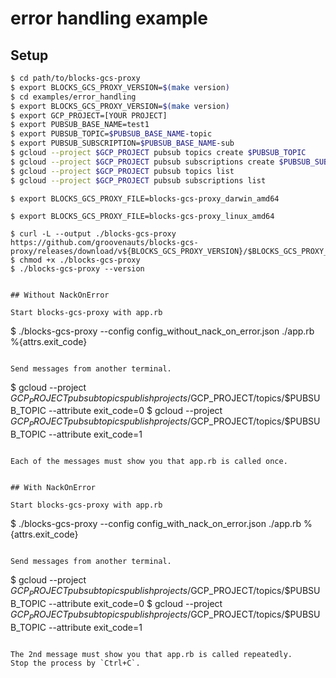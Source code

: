 # error handling example

## Setup

```bash
$ cd path/to/blocks-gcs-proxy
$ export BLOCKS_GCS_PROXY_VERSION=$(make version)
$ cd examples/error_handling
$ export BLOCKS_GCS_PROXY_VERSION=$(make version)
$ export GCP_PROJECT=[YOUR PROJECT]
$ export PUBSUB_BASE_NAME=test1
$ export PUBSUB_TOPIC=$PUBSUB_BASE_NAME-topic
$ export PUBSUB_SUBSCRIPTION=$PUBSUB_BASE_NAME-sub
$ gcloud --project $GCP_PROJECT pubsub topics create $PUBSUB_TOPIC
$ gcloud --project $GCP_PROJECT pubsub subscriptions create $PUBSUB_SUBSCRIPTION --topic=$PUBSUB_TOPIC
$ gcloud --project $GCP_PROJECT pubsub topics list
$ gcloud --project $GCP_PROJECT pubsub subscriptions list
```

```
$ export BLOCKS_GCS_PROXY_FILE=blocks-gcs-proxy_darwin_amd64
```

```
$ export BLOCKS_GCS_PROXY_FILE=blocks-gcs-proxy_linux_amd64
```

```
$ curl -L --output ./blocks-gcs-proxy https://github.com/groovenauts/blocks-gcs-proxy/releases/download/v${BLOCKS_GCS_PROXY_VERSION}/$BLOCKS_GCS_PROXY_FILE
$ chmod +x ./blocks-gcs-proxy
$ ./blocks-gcs-proxy --version


## Without NackOnError

Start blocks-gcs-proxy with app.rb

```
$ ./blocks-gcs-proxy --config config_without_nack_on_error.json ./app.rb %{attrs.exit_code}
```

Send messages from another terminal.

```
$ gcloud --project $GCP_PROJECT pubsub topics publish projects/$GCP_PROJECT/topics/$PUBSUB_TOPIC --attribute exit_code=0
$ gcloud --project $GCP_PROJECT pubsub topics publish projects/$GCP_PROJECT/topics/$PUBSUB_TOPIC --attribute exit_code=1
```

Each of the messages must show you that app.rb is called once.


## With NackOnError

Start blocks-gcs-proxy with app.rb

```
$ ./blocks-gcs-proxy --config config_with_nack_on_error.json ./app.rb %{attrs.exit_code}
```

Send messages from another terminal.

```
$ gcloud --project $GCP_PROJECT pubsub topics publish projects/$GCP_PROJECT/topics/$PUBSUB_TOPIC --attribute exit_code=0
$ gcloud --project $GCP_PROJECT pubsub topics publish projects/$GCP_PROJECT/topics/$PUBSUB_TOPIC --attribute exit_code=1
```

The 2nd message must show you that app.rb is called repeatedly.
Stop the process by `Ctrl+C`.
